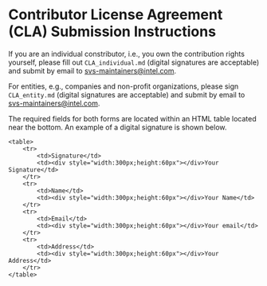 # Contributor License Agreement (CLA) Submission Instructions

If you are an individual constributor, i.e., you own the contribution rights yourself, please fill out `CLA_individual.md` (digital signatures are acceptable) and submit by email to svs-maintainers@intel.com.

For entities, e.g., companies and non-profit organizations, please sign `CLA_entity.md` (digital signatures are acceptable) and submit by email to svs-maintainers@intel.com.

The required fields for both forms are located within an HTML table located near the bottom.
An example of a digital signature is shown below.
```
<table>
    <tr>
        <td>Signature</td>
        <td><div style="width:300px;height:60px"></div>Your Signature</td>
    </tr>
    <tr>
        <td>Name</td>
        <td><div style="width:300px;height:60px"></div>Your Name</td>
    </tr>
    <tr>
        <td>Email</td>
        <td><div style="width:300px;height:60px"></div>Your email</td>
    </tr>
    <tr>
        <td>Address</td>
        <td><div style="width:300px;height:60px"></div>Your Address</td>
    </tr>
</table>
```

